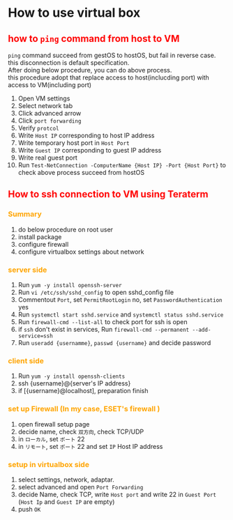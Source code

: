 # How to use virtual box

## <font color="Red">how to `ping` command from host to VM

</font>

`ping` command succeed from gestOS to hostOS, but fail in reverse case.  
this disconnection is default specification.  
After doing below procedure, you can do above process.  
this procedure adopt that replace access to host(inclucding port) with access to VM(including port)

1. Open VM settings
1. Select network tab
1. Click advanced arrow
1. Click `port forwarding`
1. Verify `protcol`
1. Write `Host IP` corresponding to host IP address
1. Write temporary host port in `Host Port`
1. Write `Guest IP` corresponding to guest IP address
1. Write real guest port
1. Run `Test-NetConnection -ComputerName {Host IP} -Port {Host Port}`
   to check above process succeed from hostOS

## <font color="Red">How to ssh connection to VM using Teraterm</font>

### <font color="orange">Summary</font>

1. do below procedure on root user
1. install package  
1. configure firewall
1. configure virtualbox settings about network

### <font color="orange"> server side</font>

1. Run `yum -y install openssh-server`
1. Run `vi /etc/ssh/sshd_config` to open sshd_config file
1. Commentout `Port`, set `PermitRootLogin` no, set `PasswordAuthentication` yes
1. Run `systemctl start sshd.service` and `systemctl status sshd.service`
1. Run `firewall-cmd --list-all` to check port for ssh is open
1. if `ssh` don't exist in services, Run `firewall-cmd --permanent --add-service=ssh`
1. Run `useradd {usernamme}`, `passwd {username}` and decide password

### <font color="orange"> client side</font>

1. Run `yum -y install openssh-clients`
1. ssh {username}@{server's IP address}
1. if [{username}@localhost], preparation finish

### <font color="orange">set up Firewall (In my case, ESET's firewall )</font>

1. open firewall setup page
1. decide name, check `双方向`, check TCP/UDP
1. in `ローカル`, set `ポート` 22
1. in `リモート`, set `ポート` 22 and set `IP` Host IP address

### <font color="orange">setup in virtualbox side</font>

1. select settings, network, adaptar.
1. select advanced and open `Port Forwarding`
1. decide Name, check TCP, write `Host port` and write 22 in `Guest Port` (`Host Ip` and `Guest IP` are empty)
1. push `OK`
